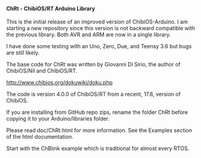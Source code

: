 #### ChRt - ChibiOS/RT Arduino Library

This is the initial release of an improved version of ChibiOS-Arduino.
I am starting a new repository since this version is not backward
compatible with the previous library. Both AVR and ARM are now in
a single library.

I have done some testing with an Uno, Zero, Due, and Teensy 3.6 but
bugs are still likely.

The base code for ChRt was written by Giovanni Di Sirio, the author
of ChibiOS/Nil and ChibiOS/RT.

http://www.chibios.org/dokuwiki/doku.php

The code is version 4.0.0 of ChibiOS/RT from a recent, 17.6, version of ChibiOS.

If you are installing from GitHub repo zips, rename the folder ChRt
before copying it to your Arduino/libraries folder.

Please read doc/ChRt.html for more information.  See the Examples section
of the html documentation.

Start with the ChBlink example which is traditional for almost every RTOS.

